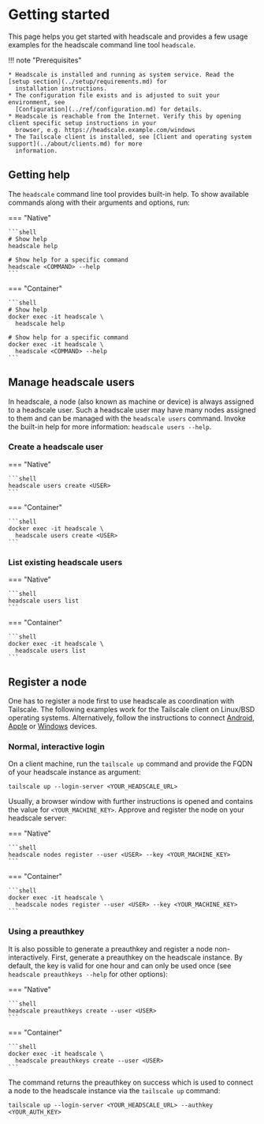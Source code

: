 # Getting started

This page helps you get started with headscale and provides a few usage examples for the headscale command line tool
`headscale`.

!!! note "Prerequisites"

    * Headscale is installed and running as system service. Read the [setup section](../setup/requirements.md) for
      installation instructions.
    * The configuration file exists and is adjusted to suit your environment, see
      [Configuration](../ref/configuration.md) for details.
    * Headscale is reachable from the Internet. Verify this by opening client specific setup instructions in your
      browser, e.g. https://headscale.example.com/windows
    * The Tailscale client is installed, see [Client and operating system support](../about/clients.md) for more
      information.

## Getting help

The `headscale` command line tool provides built-in help. To show available commands along with their arguments and
options, run:

=== "Native"

    ```shell
    # Show help
    headscale help

    # Show help for a specific command
    headscale <COMMAND> --help
    ```

=== "Container"

    ```shell
    # Show help
    docker exec -it headscale \
      headscale help

    # Show help for a specific command
    docker exec -it headscale \
      headscale <COMMAND> --help
    ```

## Manage headscale users

In headscale, a node (also known as machine or device) is always assigned to a
headscale user. Such a headscale user may have many nodes assigned to them and
can be managed with the `headscale users` command. Invoke the built-in help for
more information: `headscale users --help`.

### Create a headscale user

=== "Native"

    ```shell
    headscale users create <USER>
    ```

=== "Container"

    ```shell
    docker exec -it headscale \
      headscale users create <USER>
    ```

### List existing headscale users

=== "Native"

    ```shell
    headscale users list
    ```

=== "Container"

    ```shell
    docker exec -it headscale \
      headscale users list
    ```

## Register a node

One has to register a node first to use headscale as coordination with Tailscale. The following examples work for the
Tailscale client on Linux/BSD operating systems. Alternatively, follow the instructions to connect
[Android](connect/android.md), [Apple](connect/apple.md) or [Windows](connect/windows.md) devices.

### Normal, interactive login

On a client machine, run the `tailscale up` command and provide the FQDN of your headscale instance as argument:

```shell
tailscale up --login-server <YOUR_HEADSCALE_URL>
```

Usually, a browser window with further instructions is opened and contains the value for `<YOUR_MACHINE_KEY>`. Approve
and register the node on your headscale server:

=== "Native"

    ```shell
    headscale nodes register --user <USER> --key <YOUR_MACHINE_KEY>
    ```

=== "Container"

    ```shell
    docker exec -it headscale \
      headscale nodes register --user <USER> --key <YOUR_MACHINE_KEY>
    ```

### Using a preauthkey

It is also possible to generate a preauthkey and register a node non-interactively. First, generate a preauthkey on the
headscale instance. By default, the key is valid for one hour and can only be used once (see `headscale preauthkeys
--help` for other options):

=== "Native"

    ```shell
    headscale preauthkeys create --user <USER>
    ```

=== "Container"

    ```shell
    docker exec -it headscale \
      headscale preauthkeys create --user <USER>
    ```

The command returns the preauthkey on success which is used to connect a node to the headscale instance via the
`tailscale up` command:

```shell
tailscale up --login-server <YOUR_HEADSCALE_URL> --authkey <YOUR_AUTH_KEY>
```
